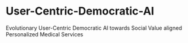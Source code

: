 # User-Centric-Democratic-AI
Evolutionary User-Centric Democratic AI towards Social Value aligned Personalized Medical Services
